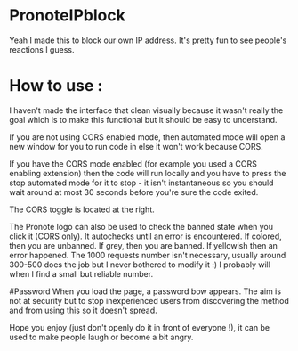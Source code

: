 # PronoteIPblock
Yeah I made this to block our own IP address. It's pretty fun to see people's reactions I guess.

# How to use :
I haven't made the interface that clean visually because it wasn't really the goal which is to make this functional but it should be easy to understand.


If you are not using CORS enabled mode, then automated mode will open a new window for you to run code in else it won't work because CORS.

If you have the CORS mode enabled (for example you used a CORS enabling extension) then the code will run locally and you have to press the stop automated mode for it to stop - it isn't instantaneous so you should wait around at most 30 seconds before you're sure the code exited.

The CORS toggle is located at the right.

The Pronote logo can also be used to check the banned state when you click it (CORS only). It autochecks until an error is encountered. If colored, then you are unbanned. If grey, then you are banned. If yellowish then an error happened.
The 1000 requests number isn't necessary, usually around 300-500 does the job but I never bothered to modify it :) I probably will when I find a small but reliable number.

#Password
When you load the page, a password bow appears. The aim is not at security but to stop inexperienced users from discovering the method and from using this so it doesn't spread.



Hope you enjoy (just don't openly do it in front of everyone !), it can be used to make people laugh or become a bit angry.
